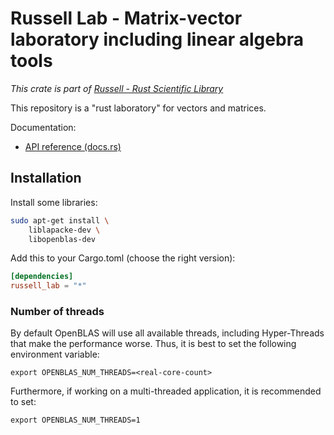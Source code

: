 # Russell Lab - Matrix-vector laboratory including linear algebra tools

_This crate is part of [Russell - Rust Scientific Library](https://github.com/cpmech/russell)_

This repository is a "rust laboratory" for vectors and matrices.

Documentation:

- [API reference (docs.rs)](https://docs.rs/russell_lab)

## Installation

Install some libraries:

```bash
sudo apt-get install \
    liblapacke-dev \
    libopenblas-dev
```

Add this to your Cargo.toml (choose the right version):

```toml
[dependencies]
russell_lab = "*"
```

### Number of threads

By default OpenBLAS will use all available threads, including Hyper-Threads that make the performance worse. Thus, it is best to set the following environment variable:

```
export OPENBLAS_NUM_THREADS=<real-core-count>
```

Furthermore, if working on a multi-threaded application, it is recommended to set:

```
export OPENBLAS_NUM_THREADS=1
```
